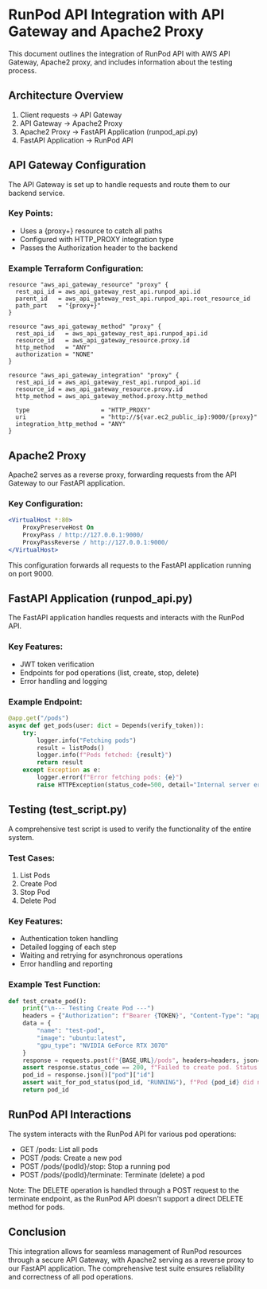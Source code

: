 # RunPod API Integration with API Gateway and Apache2 Proxy

This document outlines the integration of RunPod API with AWS API Gateway, Apache2 proxy, and includes information about the testing process.

## Architecture Overview

1. Client requests -> API Gateway
2. API Gateway -> Apache2 Proxy
3. Apache2 Proxy -> FastAPI Application (runpod_api.py)
4. FastAPI Application -> RunPod API

## API Gateway Configuration

The API Gateway is set up to handle requests and route them to our backend service.

### Key Points:

- Uses a {proxy+} resource to catch all paths
- Configured with HTTP_PROXY integration type
- Passes the Authorization header to the backend

### Example Terraform Configuration:

```hcl
resource "aws_api_gateway_resource" "proxy" {
  rest_api_id = aws_api_gateway_rest_api.runpod_api.id
  parent_id   = aws_api_gateway_rest_api.runpod_api.root_resource_id
  path_part   = "{proxy+}"
}

resource "aws_api_gateway_method" "proxy" {
  rest_api_id   = aws_api_gateway_rest_api.runpod_api.id
  resource_id   = aws_api_gateway_resource.proxy.id
  http_method   = "ANY"
  authorization = "NONE"
}

resource "aws_api_gateway_integration" "proxy" {
  rest_api_id = aws_api_gateway_rest_api.runpod_api.id
  resource_id = aws_api_gateway_resource.proxy.id
  http_method = aws_api_gateway_method.proxy.http_method

  type                    = "HTTP_PROXY"
  uri                     = "http://${var.ec2_public_ip}:9000/{proxy}"
  integration_http_method = "ANY"
}
```

## Apache2 Proxy

Apache2 serves as a reverse proxy, forwarding requests from the API Gateway to our FastAPI application.

### Key Configuration:

```apache
<VirtualHost *:80>
    ProxyPreserveHost On
    ProxyPass / http://127.0.0.1:9000/
    ProxyPassReverse / http://127.0.0.1:9000/
</VirtualHost>
```

This configuration forwards all requests to the FastAPI application running on port 9000.

## FastAPI Application (runpod_api.py)

The FastAPI application handles requests and interacts with the RunPod API.

### Key Features:

- JWT token verification
- Endpoints for pod operations (list, create, stop, delete)
- Error handling and logging

### Example Endpoint:

```python
@app.get("/pods")
async def get_pods(user: dict = Depends(verify_token)):
    try:
        logger.info("Fetching pods")
        result = listPods()
        logger.info(f"Pods fetched: {result}")
        return result
    except Exception as e:
        logger.error(f"Error fetching pods: {e}")
        raise HTTPException(status_code=500, detail="Internal server error")
```

## Testing (test_script.py)

A comprehensive test script is used to verify the functionality of the entire system.

### Test Cases:

1. List Pods
2. Create Pod
3. Stop Pod
4. Delete Pod

### Key Features:

- Authentication token handling
- Detailed logging of each step
- Waiting and retrying for asynchronous operations
- Error handling and reporting

### Example Test Function:

```python
def test_create_pod():
    print("\n--- Testing Create Pod ---")
    headers = {"Authorization": f"Bearer {TOKEN}", "Content-Type": "application/json"}
    data = {
        "name": "test-pod",
        "image": "ubuntu:latest",
        "gpu_type": "NVIDIA GeForce RTX 3070"
    }
    response = requests.post(f"{BASE_URL}/pods", headers=headers, json=data)
    assert response.status_code == 200, f"Failed to create pod. Status code: {response.status_code}"
    pod_id = response.json()["pod"]["id"]
    assert wait_for_pod_status(pod_id, "RUNNING"), f"Pod {pod_id} did not reach RUNNING status"
    return pod_id
```

## RunPod API Interactions

The system interacts with the RunPod API for various pod operations:

- GET /pods: List all pods
- POST /pods: Create a new pod
- POST /pods/{podId}/stop: Stop a running pod
- POST /pods/{podId}/terminate: Terminate (delete) a pod

Note: The DELETE operation is handled through a POST request to the terminate endpoint, as the RunPod API doesn't support a direct DELETE method for pods.

## Conclusion

This integration allows for seamless management of RunPod resources through a secure API Gateway, with Apache2 serving as a reverse proxy to our FastAPI application. The comprehensive test suite ensures reliability and correctness of all pod operations.
